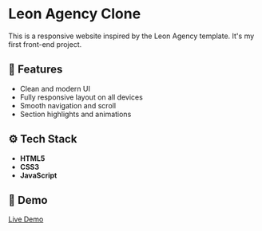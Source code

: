 # Leon Agency Clone
This is a responsive website inspired by the Leon Agency template. It's my first front-end project.

## 🚀 Features
- Clean and modern UI
- Fully responsive layout on all devices
- Smooth navigation and scroll
- Section highlights and animations

## ⚙️ Tech Stack
- **HTML5**
- **CSS3**
- **JavaScript**

## 📸 Demo
[Live Demo](https://hanamohvmed.github.io/leonAgency-Clone/)
